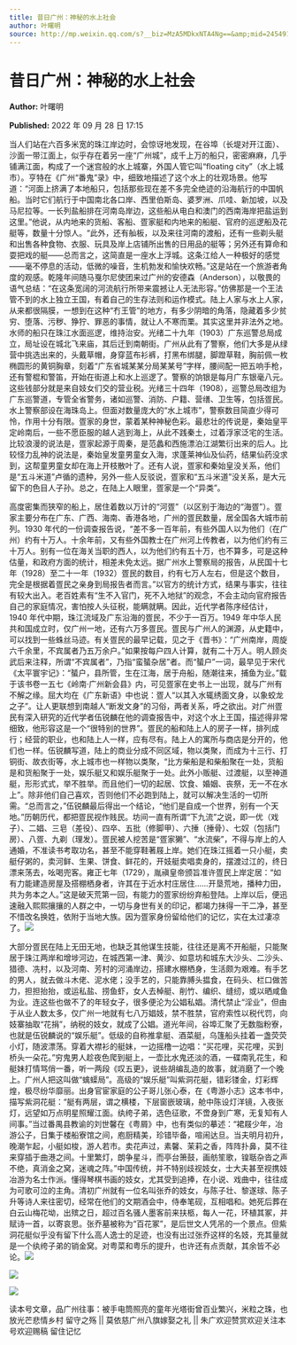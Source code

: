 ```yaml
---
title: 昔日广州：神秘的水上社会
author: 叶曙明
source: http://mp.weixin.qq.com/s?__biz=MzA5MDkxNTA4Ng==&amp;mid=2454912691&amp;idx=1&amp;sn=ec0ff64611ff901b787befc6ec37eb46&amp;chksm=87a236d2b0d5bfc455c22337da8ae83a3474a78da299808c85569891682b42ff4b969094eb0d#rd
---
```


# 昔日广州：神秘的水上社会

**Author:** 叶曙明

**Published:** 2022 年 09 月 28 日 17:15

当人们站在六百多米宽的珠江岸边时，会惊讶地发现，在谷埠（长堤对开江面）、沙面一带江面上，似乎存在着另一座“广州城”，成千上万的船只，密密麻麻，几乎铺满江面，构成了一个迷宫般的水上城寨，外国人管它叫“floating city”（水上城市）。亨特在《广州“番鬼”录》中，细致地描述了这个水上的壮观场景。他写道：“河面上挤满了本地船只，包括那些现在差不多完全绝迹的沿海航行的中国帆船。当时它们航行于中国南北各口岸、西里伯斯岛、婆罗洲、爪哇、新加坡，以及马尼拉等。一长列盐船排在河南岛岸边，这些船从电白和澳门的西南海岸把盐运到这里。”他说，从内地来的货船、客船、疍家艇和内地来的船艇、官府的巡逻船及花艇等，数量十分惊人。“此外，还有舢板，以及来往河南的渡船，还有一些剃头艇和出售各种食物、衣服、玩具及岸上店铺所出售的日用品的艇等；另外还有算命和耍把戏的艇——总而言之，这简直是一座水上浮城。这条江给人一种极好的感觉——毫不停息的活动，低微的噪音，生机勃发和愉快欢畅。”这是站在一个旅游者角度的观感。乾隆年间随马戛尔尼使团来过广州的安德森（Anderson），以敬畏的语气总结：“在这条宽阔的河流航行所带来震撼让人无法形容。”仿佛那是一个王法管不到的水上独立王国，有着自己的生存法则和运作模式。陆上人家与水上人家，从来都很隔膜，一想到在这种“冇王管”的地方，有多少阴暗的角落，隐藏着多少贫穷、堕落、污秽、狰狞、罪恶的事情，就让人不寒而栗。其实这里并非法外之地。水师的船只在珠江水面巡逻，维持治安。光绪二十九年（1903）广东巡警总局成立，局址设在城北飞来庙，其后迁到南朝街。广州从此有了警察，他们大多是从绿营中挑选出来的，头戴草帽，身穿蓝布衫裤，打黑布绑腿，脚蹬草鞋，胸前佩一枚椭圆形的黄铜胸章，刻着“广东省城某某分局某某号”字样，腰间配一把五响手枪，还有警棍和警笛，开始在街道上和水上巡逻了。警察的饷银是每月广东银毫八元。这些钱部分就是来自妓女们交的营业税。光绪三十四年（1908），巡警总局改组为广东巡警道，专管全省警务，诸如巡警、消防、户籍、营缮、卫生等，包括疍民。水上警察部设在海珠岛上。但面对数量庞大的“水上城市”，警察数目简直少得可怜，作用十分有限。疍家的身世，蒙着某种神秘色彩。最悲壮的传说是，秦始皇平定岭南后，一些不愿臣服的越人逃到海上，从此不践秦土，过着浮家泛宅的生活。比较浪漫的说法是，疍家起源于周秦，是范蠡和西施漂泊江湖繁衍出来的后人。比较怪力乱神的说法是，秦始皇发童男童女入海，求蓬莱神仙及仙药，结果仙药没求到，这帮童男童女却在海上开枝散叶了。还有人说，疍家和秦始皇没关系，他们是“五斗米道”卢循的遗种，另外一些人反驳说，疍家和“五斗米道”没关系，是大元留下的色目人子孙。总之，在陆上人眼里，疍家是一个“异类”。

高度密集而狭窄的船上，居住着数以万计的“河疍”（以区别于海边的“海疍”）。疍家主要分布在广东、广西、海南、香港各地，广州的疍民数量，居全国各大城市前列。1930 年代的一份调查报告说，“差不多一百年前，有些外国人以为他们（在广州）约有十万人。十余年前，又有些外国教士在广州河上传教者，以为他们约有三十万人。别有一位在海关当职的西人，以为他们约有五十万，也不算多，可是这种估量，和政府方面的统计，相差未免太远。据广州水上警察局的报告，从民国十七年（1928）至二十一年（1932）疍民的数目，约有七万人左右，但是这个数目，完全是根据着疍民之亲身到局报告者而言。”以官方的统计方式，结果与事实，往往有较大出入。老百姓素有“生不入官门，死不入地狱”的观念，不会主动向官府报告自己的家庭情况，害怕按人头征税，能瞒就瞒。因此，近代学者陈序经估计，1940 年代中期，珠江流域及广东沿海的疍民，不少于一百万。1949 年中华人民共和国成立时，仅广州一地，还有六万多疍民。疍民与广州人的渊源，从史籍中，可以找到一些蛛丝马迹。有关疍民的最早记载，见之于《晋书》：“广州南岸，周旋六千余里，不宾属者乃五万余户。”如果按每户四人计算，就有二十万人。明人顾炎武后来注释，所谓“不宾属者”，乃指“蛮蜑杂居”者。而“蜑户”一词，最早见于宋代《太平寰宇记》：“蜑户，县所管，生在江海，居于舟船，随潮往来，捕鱼为业。”载于该书卷一五七《岭南·广州新会县》内，可见疍家在史书上一出现，就与广州有不解之缘。屈大均在《广东新语》中也说：疍人“以其入水辄绣面文身，以象蛟龙之子”。让人更联想到南越人“断发文身”的习俗，两者关系，呼之欲出。对广州疍民有深入研究的近代学者伍锐麟在他的调查报告中，对这个水上王国，描述得非常细致，他形容这是一个“很特别的世界”。疍民的船和陆上人的房子一样，排列成行；经营的职业，也和陆上人一样，应有尽有。陆上人的寓所与商店是分开的，他们也一样。伍锐麟写道，陆上的商业分成不同区域，物以类聚，而成为十三行、打铜街、故衣街等，水上城市也一样物以类聚，“比方柴船是和柴船聚在一处，货船是和货船聚于一处，娱乐艇又和娱乐艇聚于一处。此外小贩艇、过渡艇，以至神道艇，形形式式，举不胜举。而且他们一切的起居、饮食、婚姻、丧祭，无一不在水上”。除非他们自己喜欢，否则他们不必跑到陆上，就可以解决生活的一切所需。“总而言之，”伍锐麟最后得出一个结论，“他们是自成一个世界，别有一个天地。”历朝历代，都把疍民视作贱民。坊间一直有所谓“下九流”之说，即一优（戏子）、二娼、三皂（差役）、四卒、五批（修脚甲）、六捶（捶骨）、七奴（包括门房）、八疍、九剃（理发）。疍民被人挖苦是“疍家獭”、“水流柴”，不得与岸上的人通婚，不准读书考取功名，甚至不能穿鞋著屐上岸。她们在珠江摇着一只小艇，卖艇仔粥的，卖河鲜、生果、饼食、鲜花的，开妓艇卖唱卖身的，摆渡过江的，终日漂来荡去，吆喝兜客。雍正七年（1729），胤禛皇帝颁旨准许疍民上岸定居：“如有力能建造房屋及搭棚栖身者，许其在于近水村庄居住……开垦荒地，播种力田，共为务本之人。”这是破天荒第一回，有能力的疍家纷纷弃船登陆。上岸以后，便迅速融入熙熙攘攘的人群之中，一切与身世有关的印记，都竭力抹得一干二净，甚至不惜改名换姓，依附于当地大族。因为疍家身份留给他们的记忆，实在太过凄凉了。![](https://mmbiz.qpic.cn/mmbiz_jpg/PJWG74pLsManNGeAgP1Gf5GFoNvd0ibLyoRTtZzDkHOZgpqGhVMxQa8oico4HNQEO6GGzHjDA5BFVR2RhGibeB22A/640)

大部分疍民在陆上无田无地，也缺乏其他谋生技能，往往还是离不开船艇，只能聚居于珠江两岸和增埗河边，在城西第一津、黄沙、如意坊和城东大沙头、二沙头、猎德、冼村，以及河南、芳村的河涌岸边，搭建水棚栖身，生活颇为艰难。有手艺的男人，就去做斗木佬、泥水佬；没手艺的，只能靠膊头揾食，在码头、栏口做苦力，担担抬抬，或运私盐、捞鱼虾，女人去棹艇、削竹、编织、缝纫，或以晒咸鱼为业。连这些也做不了的年轻女子，很多便沦为公娼私娼。清代禁止“淫业”，但由于从业人数太多，仅广州一地就有七八万娼妓，禁不胜禁，官府索性以税代罚，向妓寨抽取“花捐”，纳税的妓女，就成了公娼。道光年间，谷埠汇聚了无数脂粉寮，也就是伍锐麟说的“娱乐艇”。低级的自称推拿艇、酒菜艇，乌篷船头挂着一盏荧荧小灯，随波漂荡。穿着大襟衫的艇妹，一边摇橹一边唱：“买花哩，买花哩，买到桥头一朵花。”穷鬼男人趁夜色爬到艇上，一壶比水鬼还淡的酒，一碟南乳花生，和艇妹打情骂俏一番，听一两段《叹五更》，说些胡编乱造的故事，就消磨了一个晚上。广州人把这叫做“蠄蟝局”。高级的“娱乐艇”叫紫洞花艇，错彩镂金，灯彩辉煌，极尽纷华靡丽。出身官宦家庭的公子哥儿张心泰，在《粤游小志》这本书中，描写紫洞花艇：“艇有两层，谓之横楼，下层窗嵌玻璃，舱中陈设灯洋镜，入夜张灯，远望如万点明星照耀江面。纨绔子弟，选色征歌，不啻身到广寒，无复知有人间事。”当过番禺县教谕的刘世馨在《粤屑》中，也有类似的摹述：“裙屐少年，冶游公子，日集于楼船寮馆之间，庖厨精美，珍错毕备，喧闹达旦。当夫明月初升，晚潮乍起，小艇如梭，游人若市。卖花声过，素馨、茉莉之香，阵阵扑鼻，莫不往来穿插于曲港之间。十里繁灯，朗争星斗，而亭台箫鼓，画舫笙歌，锽聒杂沓之声不绝，真消金之窝，迷魂之阵。”中国传统，并不特别歧视妓女，士大夫甚至视携妓冶游为名士作派。懂得琴棋书画的妓女，尤其受到追捧，在小说、戏曲中，往往成为可歌可泣的主角。清初广州就有一位名叫张乔的妓女，与陈子壮、黎遂球、陈子升等诗人来往密切，经常在他们的文期酒会中，侍奉笔砚，互相唱和。她死后葬在白云山梅花坳，出殡之日，超过百名骚人墨客前来扶柩，每人一花，环植其冢，并赋诗一首，以寄哀思。张乔墓被称为“百花冢”，是后世文人凭吊的一个景点。但紫洞花艇似乎没有留下什么高人逸士的足迹，也没有出过张乔这样的名妓，充其量就是一个纨绔子弟的销金窝。对粤菜和粤乐的提升，也许还有点贡献，其余皆不必论。![](https://mmbiz.qpic.cn/mmbiz_jpg/PJWG74pLsManNGeAgP1Gf5GFoNvd0ibLy8dQwPmctBjtXC0Ivq9yUICL2cWGzBxWVZ9yx5tqibGWAaKexzD1OPFQ/640)

![](https://mmbiz.qpic.cn/mmbiz_jpg/PJWG74pLsManNGeAgP1Gf5GFoNvd0ibLyXNYWNtzP4sJQ3zoY4Y7hmvaiaBrh7fc6iaamPeuzVj1RchkwFTLskPmA/640)

![](https://mmbiz.qpic.cn/mmbiz_jpg/PJWG74pLsManNGeAgP1Gf5GFoNvd0ibLyvib1iaZX2msblV1pvgibM9IB9MlpAjGC0W8LKHyaiaoVFc9TuPkZoFoMWw/640)

读本号文章，品广州往事：被手电筒照亮的童年光塔街曾百业繁兴，米粒之珠，也放光芒悲情乡村 留守之殇 || 莫依慈广州八旗嫁娶之礼 || 朱广欢迎赞赏欢迎关注本号欢迎赐稿 留住记忆
